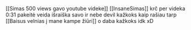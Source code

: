 [[Simas 500 views gavo youtube videke]] [[InsaneSimas]] krč per videka 0:31 pakeitė veida išraiška savo ir nebe devil kažkoks kaip rašiau tarp [[Baisus velnias į mane kampe žiūri]] o daba kažkoks idk xD